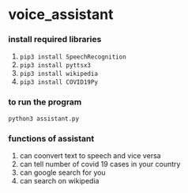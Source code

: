 # voice_assistant
### install required libraries
1. ```pip3 install SpeechRecognition```
2. ```pip3 install pyttsx3```
3. ```pip3 install wikipedia```
4. ```pip3 install COVID19Py```


### to run the program
```python3 assistant.py```
### functions of assistant
1. can coonvert text to speech and vice versa
2. can tell number of covid 19 cases in your country
3. can google search for you
4. can search on wikipedia
